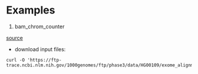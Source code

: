 
# Examples

1. bam_chrom_counter

[source](https://github.com/openwdl/learn-wdl/tree/master/6_miniwdl_course)

  - download input files:

```
curl -O 'https://ftp-trace.ncbi.nlm.nih.gov/1000genomes/ftp/phase3/data/HG00109/exome_alignment/HG00109.chrom20.ILLUMINA.bwa.GBR.exome.20121211{.bam,.bam.bai}'
```


